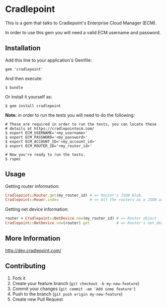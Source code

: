 # Cradlepoint

This is a gem that talks to Cradlepoint's Enterprise Cloud Manager \(ECM\).

In order to use this gem you will need a valid ECM username and password.


## Installation

Add this line to your application's Gemfile:

    gem 'cradlepoint'

And then execute:

    $ bundle

Or install it yourself as:

    $ gem install cradlepoint

__Note:__ in order to run the tests you will need to do the following:

    # These are required in order to run the tests, you can locate these
    # details at https://cradlepointecm.com/
    $ export ECM_USERNAME='<my_username>'
    $ export ECM_PASSWORD='<my_password>'
    $ export ECM_ACCOUNT_ID='<my_account_id>'
    $ export ECM_ROUTER_ID='<my_router_id>'

    # Now you're ready to run the tests.
    $ rspec

## Usage

Getting router information:

```ruby
Cradlepoint::Router.get(my_router_id) # => Router's JSON blob.
Cradlepoint::Rouer.index              # => All the routers as a JSON array.
```

Getting net device information:

```ruby
router = Cradlepoint::NetDevice.new(my_router_id) # => Router object
Cradlepoint::NetDevice.new(router).get            # => Router's net_device info as JSON blob.
```

## More Information

http://dev.cradlepoint.com/

## Contributing

1. Fork it
2. Create your feature branch (`git checkout -b my-new-feature`)
3. Commit your changes (`git commit -am 'Add some feature'`)
4. Push to the branch (`git push origin my-new-feature`)
5. Create new Pull Request
